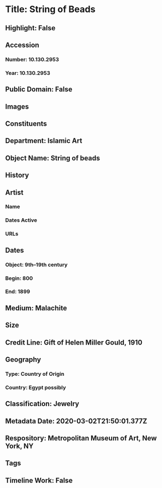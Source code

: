 # Title: String of Beads
## Highlight: False
## Accession
### Number: 10.130.2953
### Year: 10.130.2953
## Public Domain: False
## Images
## Constituents
## Department: Islamic Art
## Object Name: String of beads
## History
## Artist
### Name
### Dates Active
### URLs
## Dates
### Object: 9th–19th century
### Begin: 800
### End: 1899
## Medium: Malachite
## Size
## Credit Line: Gift of Helen Miller Gould, 1910
## Geography
### Type: Country of Origin
### Country: Egypt possibly
## Classification: Jewelry
## Metadata Date: 2020-03-02T21:50:01.377Z
## Respository: Metropolitan Museum of Art, New York, NY
## Tags
## Timeline Work: False